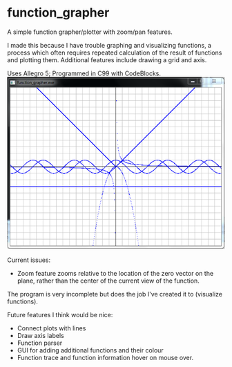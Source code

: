 # function_grapher
A simple function grapher/plotter with zoom/pan features.

I made this because I have trouble graphing and visualizing functions, a process which often requires repeated calculation of the result of functions and plotting them. Additional features include drawing a grid and axis.

Uses Allegro 5; Programmed in C99 with CodeBlocks.
![alt text](preview.PNG "Graph of abs, sin, cos, -x^2, -3 and 1/x.")

Current issues:
* Zoom feature zooms relative to the location of the zero vector on the plane, rather than the center of the current view of the function.

The program is very incomplete but does the job I've created it to (visualize functions).

Future features I think would be nice:
* Connect plots with lines
* Draw axis labels
* Function parser
* GUI for adding additional functions and their colour
* Function trace and function information hover on mouse over.
